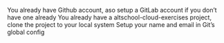 You already have Github account, aso setup a GitLab account if you don’t have one already
You already have a altschool-cloud-exercises project, clone the project to your local system
Setup your name and email in Git’s global config
